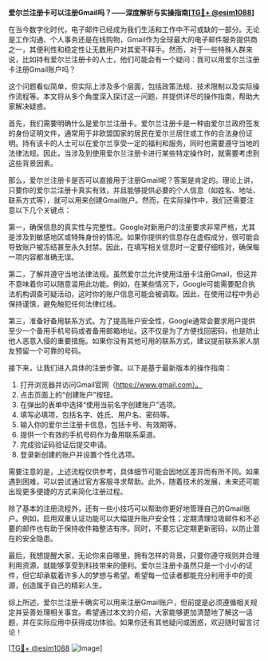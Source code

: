 **爱尔兰注册卡可以注册Gmail吗？——深度解析与实操指南[[TG💪+ @esim1088](https://t.me/s/esim1088)]**

在当今数字化时代，电子邮件已经成为我们生活和工作中不可或缺的一部分。无论是工作沟通、个人事务还是在线购物，Gmail作为全球最大的电子邮件服务提供商之一，其便利性和稳定性让无数用户对其爱不释手。然而，对于一些特殊人群来说，比如持有爱尔兰注册卡的人士，他们可能会有一个疑问：我可以用爱尔兰注册卡注册Gmail账户吗？

这个问题看似简单，但实际上涉及多个层面，包括政策法规、技术限制以及实际操作流程等。本文将从多个角度深入探讨这一问题，并提供详尽的操作指南，帮助大家解决疑惑。

首先，我们需要明确什么是爱尔兰注册卡。爱尔兰注册卡是一种由爱尔兰政府签发的身份证明文件，通常用于非欧盟国家的居民在爱尔兰居住或工作的合法身份证明。持有该卡的人士可以在爱尔兰享受一定的福利和服务，同时也需要遵守当地的法律法规。因此，当涉及到使用爱尔兰注册卡进行某些特定操作时，就需要考虑到这些背景因素。

那么，爱尔兰注册卡是否可以直接用于注册Gmail呢？答案是肯定的。理论上讲，只要你的爱尔兰注册卡真实有效，并且能够提供必要的个人信息（如姓名、地址、联系方式等），就可以用来创建Gmail账户。然而，在实际操作中，我们还需要注意以下几个关键点：

第一，确保信息的真实性与完整性。Google对新用户的注册要求非常严格，尤其是涉及到敏感地区或特殊身份的情况。如果你提供的信息存在虚假成分，很可能会导致账户被冻结甚至永久封禁。因此，在填写相关信息时一定要仔细核对，确保每一项内容都准确无误。

第二，了解并遵守当地法律法规。虽然爱尔兰允许使用注册卡注册Gmail，但这并不意味着你可以随意滥用此功能。例如，在某些情况下，Google可能需要配合执法机构调查可疑活动，这时你的账户信息可能会被调取。因此，在使用过程中务必保持谨慎，避免触犯任何法律红线。

第三，准备好备用联系方式。为了提高账户安全性，Google通常会要求用户提供至少一个备用手机号码或者备用邮箱地址。这不仅是为了方便找回密码，也是防止他人恶意入侵的重要措施。如果你没有其他可用的联系方式，建议提前联系家人朋友预留一个可靠的号码。

接下来，让我们进入具体的注册步骤。以下是基于最新版本的操作指南：

1. 打开浏览器并访问Gmail官网（https://www.gmail.com）。
2. 点击页面上的“创建账户”按钮。
3. 在弹出的表单中选择“使用当前名字创建账户”选项。
4. 填写必填项，包括名字、姓氏、用户名、密码等。
5. 输入你的爱尔兰注册卡信息，包括卡号、有效期等。
6. 提供一个有效的手机号码作为备用联系渠道。
7. 完成验证码验证后提交申请。
8. 登录新创建的账户并设置个性化选项。

需要注意的是，上述流程仅供参考，具体细节可能会因地区差异而有所不同。如果遇到困难，可以尝试通过官方客服寻求帮助。此外，随着技术的发展，未来还可能出现更多便捷的方式来简化注册过程。

除了基本的注册流程外，还有一些小技巧可以帮助你更好地管理自己的Gmail账户。例如，启用双重认证功能可以大幅提升账户安全性；定期清理垃圾邮件和不必要的邮件也有助于保持收件箱整洁有序。同时，不要忘记定期更新密码，以防止潜在的安全隐患。

最后，我想提醒大家，无论你来自哪里，拥有怎样的背景，只要你遵守规则并合理利用资源，就能够享受到科技带来的便利。爱尔兰注册卡虽然只是一个小小的证件，但它却承载着许多人的梦想与希望。希望每一位读者都能充分利用手中的资源，创造属于自己的精彩人生。

综上所述，爱尔兰注册卡确实可以用来注册Gmail账户，但前提是必须遵循相关规定并妥善处理相关事宜。希望通过本文的介绍，大家能够更加清楚地了解这一话题，并在实际应用中获得成功体验。如果你还有其他疑问或困惑，欢迎随时留言讨论！

[[TG💪+ @esim1088](https://t.me/s/esim1088) ![Image](https://i.postimg.cc/4NQfJmqS/Snipaste-2025-05-13-00-14-12.png)]